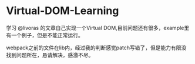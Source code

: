 # Virtual-DOM-Learning
学习 @livoras 的文章自己实现一个Virtual DOM,目前问题还有很多，example里有一个例子，但是不能正常运行。   
  
webpack之前的文件在lib内，经过我的判断感觉patch写错了，但是能力有限没找到问题所在，恳请解决，感激不尽。
